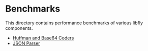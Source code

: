 # Benchmarks

This directory contains performance benchmarks of various libfly components.

*   [Huffman and Base64 Coders](/bench/coders)
*   [JSON Parser](/bench/json)
